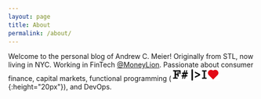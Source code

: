 ```yaml
---
layout: page
title: About
permalink: /about/
---
```


Welcome to the personal blog of Andrew C. Meier!
Originally from STL, now living in NYC. 
Working in FinTech [@MoneyLion](https://twitter.com/moneylion?lang=en). 
Passionate about consumer finance, capital markets, 
functional programming (![i-heart-fsharp](/assets/images/i-heart-fsharp.png){:height="20px"}), 
and DevOps.
